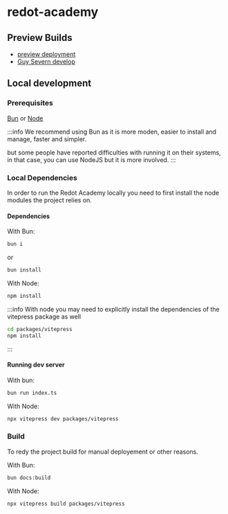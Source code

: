 # redot-academy

## Preview Builds
* [preview deployment](https://celadon-cannoli-4300d3.netlify.app)
* [Guy Severn develop](https://guysevern-develop--celadon-cannoli-4300d3.netlify.app)

## Local development

### Prerequisites
[Bun](https://bun.sh) or [Node](https://nodejs.org/en)

:::info
We recommend using Bun as it is more moden, easier to install and manage, faster and simpler.

but some people have reported difficulties with running it on their systems, in that case, you can use NodeJS but it is more involved.
:::

### Local Dependencies
In order to run the Redot Academy locally you need to first install the node modules the project relies on.

#### Dependencies
With Bun:
```bash
bun i
```
or
```bash
bun install
```

With Node:
```bash
npm install
```
:::info
With node you may need to explicitly install the dependencies of the vitepress package as well
```bash
cd packages/vitepress
npm install
```
:::

#### Running dev server
With bun:
```bash
bun run index.ts
```

With Node:
```bash
npx vitepress dev packages/vitepress
```

### Build
To redy the project build for manual deployement or other reasons.

With Bun:
```bash
bun docs:build
```

With Node:
```bash
npx vitepress build packages/vitepress
```
